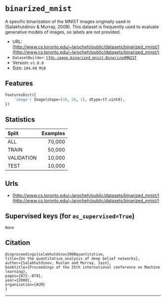 <div itemscope itemtype="http://schema.org/Dataset">
  <div itemscope itemprop="includedInDataCatalog" itemtype="http://schema.org/DataCatalog">
    <meta itemprop="name" content="TensorFlow Datasets" />
  </div>
  <meta itemprop="name" content="binarized_mnist" />
  <meta itemprop="description" content="A specific binarization of the MNIST images originally used in
(Salakhutdinov &amp; Murray, 2008). This dataset is frequently used to evaluate
generative models of images, so labels are not provided." />
  <meta itemprop="url" content="https://www.tensorflow.org/datasets/catalog/binarized_mnist" />
  <meta itemprop="sameAs" content="http://www.cs.toronto.edu/~larocheh/public/datasets/binarized_mnist/" />
</div>

# `binarized_mnist`

A specific binarization of the MNIST images originally used in (Salakhutdinov &
Murray, 2008). This dataset is frequently used to evaluate generative models of
images, so labels are not provided.

*   URL:
    [http://www.cs.toronto.edu/~larocheh/public/datasets/binarized_mnist/](http://www.cs.toronto.edu/~larocheh/public/datasets/binarized_mnist/)
*   `DatasetBuilder`:
    [`tfds.image.binarized_mnist.BinarizedMNIST`](https://github.com/tensorflow/datasets/tree/master/tensorflow_datasets/image/binarized_mnist.py)
*   Version: `v1.0.0`
*   Size: `104.68 MiB`

## Features
```python
FeaturesDict({
    'image': Image(shape=(28, 28, 1), dtype=tf.uint8),
})
```

## Statistics

Split      | Examples
:--------- | -------:
ALL        | 70,000
TRAIN      | 50,000
VALIDATION | 10,000
TEST       | 10,000

## Urls

*   [http://www.cs.toronto.edu/~larocheh/public/datasets/binarized_mnist/](http://www.cs.toronto.edu/~larocheh/public/datasets/binarized_mnist/)

## Supervised keys (for `as_supervised=True`)
`None`

## Citation
```
@inproceedings{salakhutdinov2008quantitative,
title={On the quantitative analysis of deep belief networks},
author={Salakhutdinov, Ruslan and Murray, Iain},
booktitle={Proceedings of the 25th international conference on Machine learning},
pages={872--879},
year={2008},
organization={ACM}
}
```

--------------------------------------------------------------------------------
